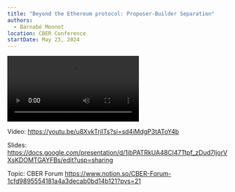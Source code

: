 ```yaml
---
title: "Beyond the Ethereum protocol: Proposer-Builder Separation"
authors:
  - Barnabé Monnot
location: CBER Conference
startDate: May 23, 2024
---
```


<video src="https://youtu.be/u8XvkTrjITs?si=sd4iMdgP3tAToY4b"></video>

Video: <https://youtu.be/u8XvkTrjITs?si=sd4iMdgP3tAToY4b>

Slides: <https://docs.google.com/presentation/d/1ibPATRkUA48Cl47Ttpf_zDud7IjorVXsKDOMTGAYFBs/edit?usp=sharing>

Topic: CBER Forum <https://www.notion.so/CBER-Forum-1cfd9895554181a4a3decab0bd14b121?pvs=21>
